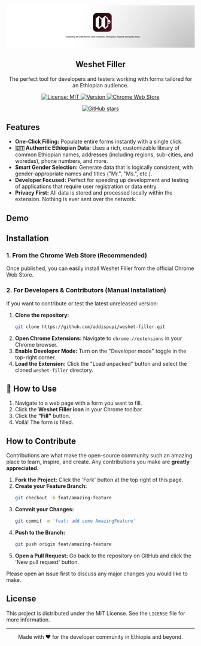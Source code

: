 <p align="center">
  
  <picture>
    <source srcset="./banner-dark.png" media="(prefers-color-scheme: dark)">
    <source srcset="./banner.png" media="(prefers-color-scheme: light)">
    <img src="./banner.png" alt="Weshet Filler Logo">
  </picture>

  <h2 align="center">Weshet Filler</h2>
  <p align="center">The perfect tool for developers and testers working with forms tailored for an Ethiopian audience.</p>
</p>

<div align="center">
  <!-- Badges - Replace placeholders once you have them -->
  <a href="https://github.com/your-username/weshet-filler/blob/main/LICENSE">
    <img src="https://img.shields.io/badge/License-MIT-blue.svg" alt="License: MIT">
  </a>
  <a href="#">
    <img src="https://img.shields.io/badge/Version-v0.1--beta-orange.svg" alt="Version">
  </a>
  <a href="[YOUR_CHROME_STORE_LINK_HERE]">
    <img src="https://img.shields.io/chrome-web-store/v/your-extension-id?label=chrome%20web%20store&color=green" alt="Chrome Web Store">
  </a>

  [![GitHub stars](https://img.shields.io/github/stars/addispupi/weshet-filler)](https://github.com/addispupi/weshet-filler/stargazers)

</div>


## Features
* **One-Click Filling:** Populate entire forms instantly with a single click.
* **🇪🇹 Authentic Ethiopian Data:** Uses a rich, customizable library of common Ethiopian names, addresses (including regions, sub-cities, and woredas), phone numbers, and more.
* **Smart Gender Selection:** Generate data that is logically consistent, with gender-appropriate names and titles ("Mr.", "Ms.", etc.).
* **Developer Focused:** Perfect for speeding up development and testing of applications that require user registration or data entry.
* **Privacy First:** All data is stored and processed locally within the extension. Nothing is ever sent over the network.

## Demo

## Installation

### 1. From the Chrome Web Store (Recommended)
Once published, you can easily install Weshet Filler from the official Chrome Web Store.

### 2. For Developers & Contributors (Manual Installation)
If you want to contribute or test the latest unreleased version:
  1.  **Clone the repository:**
      ```bash
      git clone https://github.com/addispupi/weshet-filler.git
      ```
  2.  **Open Chrome Extensions:** Navigate to `chrome://extensions` in your Chrome browser.
  3.  **Enable Developer Mode:** Turn on the "Developer mode" toggle in the top-right corner.
  4.  **Load the Extension:** Click the "Load unpacked" button and select the cloned `weshet-filler` directory.

## 📖 How to Use
1.  Navigate to a web page with a form you want to fill.
2.  Click the **Weshet Filler icon** in your Chrome toolbar
3.  Click the **"Fill"** button.
4.  Voilà! The form is filled.

## How to Contribute
Contributions are what make the open-source community such an amazing place to learn, inspire, and create. Any contributions you make are **greatly appreciated**.

1.  **Fork the Project:** Click the 'Fork' button at the top right of this page.
2.  **Create your Feature Branch:**
    ```bash
    git checkout -b feat/amazing-feature
    ```
3.  **Commit your Changes:**
    ```bash
    git commit -m 'feat: add some AmazingFeature'
    ```
4.  **Push to the Branch:**
    ```bash
    git push origin feat/amazing-feature
    ```
5.  **Open a Pull Request:** Go back to the repository on GitHub and click the 'New pull request' button.

Please open an issue first to discuss any major changes you would like to make.

## License
This project is distributed under the MIT License. See the `LICENSE` file for more information.

---

<div align="center">
  Made with ❤️ for the developer community in Ethiopia and beyond.
</div>
